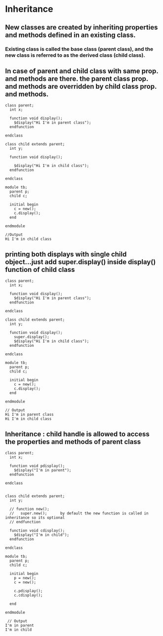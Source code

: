 # Inheritance
## New classes are created by inheriting properties and methods defined in an existing class.
### Existing class is called the base class (parent class), and the new class is referred to as the derived class (child class).
## In case of parent and child class with same prop. and methods are there. the parent class prop. and methods are overridden by child class prop. and methods.
```
class parent;
  int x;
  
  function void display();
    $display("Hi I'm in parent class");
  endfunction
  
endclass

class child extends parent;
  int y;
  
  function void display();
    
    $display("Hi I'm in child class");
  endfunction
  
endclass

module tb;
  parent p;
  child c;
  
  initial begin
    c = new();
    c.display();
  end
  
endmodule
```
```
//Output
Hi I'm in child class
```
## printing both displays with single child object...just add super.display() inside display() function of child class
```
class parent;
  int x;
  
  function void display();
    $display("Hi I'm in parent class");
  endfunction
  
endclass

class child extends parent;
  int y;
  
  function void display();
    super.display();
    $display("Hi I'm in child class");
  endfunction
  
endclass

module tb;
  parent p;
  child c;
  
  initial begin
    c = new();
    c.display();
  end
  
endmodule
```
```
// Output
Hi I'm in parent class
Hi I'm in child class
```
## Inheritance : child handle is allowed to access the properties and methods of parent class
```
class parent;
  int x;
  
  function void pdisplay();
    $display("I'm in parent");
  endfunction
  
endclass


class child extends parent;
  int y;
  
  // function new();
  //   super.new();      by default the new function is called in inheritance so its optional
  // endfunction
  
  function void cdisplay();
    $display("I'm in child");
  endfunction
  
endclass

module tb;
  parent p;
  child c;
  
  initial begin
    p = new();
    c = new();
    
    c.pdisplay();
    c.cdisplay();
    
  end
  
endmodule
```
```   
 // Output
I'm in parent
I'm in child
```

